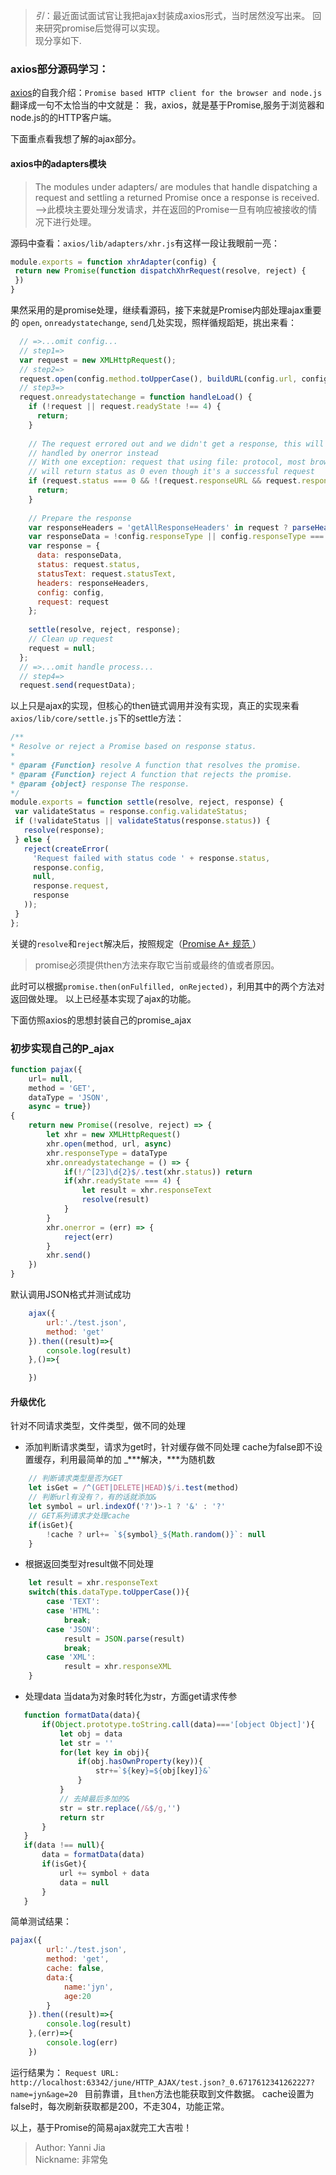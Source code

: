 >*引*：最近面试面试官让我把ajax封装成axios形式，当时居然没写出来。
回来研究promise后觉得可以实现。</br>现分享如下.
 ### axios部分源码学习：
 [axios](https://github.com/axios/axios)的自我介绍：`Promise based HTTP client for the browser and node.js`
 翻译成一句不太恰当的中文就是： 我，axios，就是基于Promise,服务于浏览器和node.js的的HTTP客户端。
 
 下面重点看我想了解的ajax部分。
 #### axios中的adapters模块
 >The modules under adapters/ are modules that handle dispatching a request and settling a returned Promise once a response is received.
 -->此模块主要处理分发请求，并在返回的Promise一旦有响应被接收的情况下进行处理。
 
 源码中查看：`axios/lib/adapters/xhr.js`有这样一段让我眼前一亮：
 
 ```javascript
module.exports = function xhrAdapter(config) {
  return new Promise(function dispatchXhrRequest(resolve, reject) {
  })
}
```
  果然采用的是promise处理，继续看源码，接下来就是Promise内部处理ajax重要的 `open`, `onreadystatechange`, `send`几处实现，照样循规蹈矩，挑出来看：
  ```javascript
    // =>...omit config...
    // step1=>
    var request = new XMLHttpRequest();
    // step2=>
    request.open(config.method.toUpperCase(), buildURL(config.url, config.params, config.paramsSerializer), true);
    // step3=>
    request.onreadystatechange = function handleLoad() {
      if (!request || request.readyState !== 4) {
        return;
      }
    
      // The request errored out and we didn't get a response, this will be
      // handled by onerror instead
      // With one exception: request that using file: protocol, most browsers
      // will return status as 0 even though it's a successful request
      if (request.status === 0 && !(request.responseURL && request.responseURL.indexOf('file:') === 0)) {
        return;
      }
    
      // Prepare the response
      var responseHeaders = 'getAllResponseHeaders' in request ? parseHeaders(request.getAllResponseHeaders()) : null;
      var responseData = !config.responseType || config.responseType === 'text' ? request.responseText : request.response;
      var response = {
        data: responseData,
        status: request.status,
        statusText: request.statusText,
        headers: responseHeaders,
        config: config,
        request: request
      };
    
      settle(resolve, reject, response);
      // Clean up request
      request = null;
    };
    // =>...omit handle process...
    // step4=>
    request.send(requestData);
```
 以上只是ajax的实现，但核心的then链式调用并没有实现，真正的实现来看`axios/lib/core/settle.js`下的settle方法：
                              
 ```javascript
/**
 * Resolve or reject a Promise based on response status.
 *
 * @param {Function} resolve A function that resolves the promise.
 * @param {Function} reject A function that rejects the promise.
 * @param {object} response The response.
 */
module.exports = function settle(resolve, reject, response) {
  var validateStatus = response.config.validateStatus;
  if (!validateStatus || validateStatus(response.status)) {
    resolve(response);
  } else {
    reject(createError(
      'Request failed with status code ' + response.status,
      response.config,
      null,
      response.request,
      response
    ));
  }
};
```
关键的`resolve`和`reject`解决后，按照规定（[Promise A+ 规范 ](https://juejin.im/post/5b6161e6f265da0f8145fb72) ）
>promise必须提供then方法来存取它当前或最终的值或者原因。

此时可以根据`promise.then(onFulfilled, onRejected)`，利用其中的两个方法对返回做处理。
以上已经基本实现了ajax的功能。

下面仿照axios的思想封装自己的promise_ajax
### 初步实现自己的P_ajax
```javascript
function pajax({
    url= null,
	method = 'GET',
	dataType = 'JSON',
	async = true})
{
	return new Promise((resolve, reject) => {
		let xhr = new XMLHttpRequest()
		xhr.open(method, url, async)
		xhr.responseType = dataType
		xhr.onreadystatechange = () => {
			if(!/^[23]\d{2}$/.test(xhr.status)) return
			if(xhr.readyState === 4) {
				let result = xhr.responseText
				resolve(result)
			}
		}
		xhr.onerror = (err) => {
			reject(err)
		}
		xhr.send()
	})
}
```
默认调用JSON格式并测试成功
```javascript
	ajax({
		url:'./test.json',
		method: 'get'
	}).then((result)=>{
		console.log(result)
    },()=>{

    })
```
#### 升级优化
针对不同请求类型，文件类型，做不同的处理
+ 添加判断请求类型，请求为get时，针对缓存做不同处理
cache为false即不设置缓存，利用最简单的加 _***解决，***为随机数

```javascript
    // 判断请求类型是否为GET
	let isGet = /^(GET|DELETE|HEAD)$/i.test(method)
	// 判断url有没有？，有的话就添加&
    let symbol = url.indexOf('?')>-1 ? '&' : '?'
    // GET系列请求才处理cache
    if(isGet){
        !cache ? url+= `${symbol}_${Math.random()}`: null
    }
```
+ 根据返回类型对result做不同处理

```javascript
    let result = xhr.responseText
    switch(this.dataType.toUpperCase()){
        case 'TEXT':
        case 'HTML':
            break;
        case 'JSON':
            result = JSON.parse(result)
            break;
        case 'XML':
            result = xhr.responseXML
    }   
```

+ 处理data
 当data为对象时转化为str，方面get请求传参
 ```javascript
    function formatData(data){
        if(Object.prototype.toString.call(data)==='[object Object]'){
            let obj = data
            let str = ''
            for(let key in obj){
                if(obj.hasOwnProperty(key)){
                    str+=`${key}=${obj[key]}&`
                }
            }
            // 去掉最后多加的&
            str = str.replace(/&$/g,'')
            return str
        }
    }
    if(data !== null){
        data = formatData(data)
        if(isGet){
            url += symbol + data
            data = null
        }
    }
```

简单测试结果：
```javascript
pajax({
		url:'./test.json',
		method: 'get',
        cache: false,
        data:{
			name:'jyn',
            age:20
        }
	}).then((result)=>{
		console.log(result)
    },(err)=>{
        console.log(err)
    })
```
运行结果为：
`Request URL: http://localhost:63342/june/HTTP_AJAX/test.json?_0.6717612341262227?name=jyn&age=20
`
目前靠谱，且`then`方法也能获取到文件数据。
cache设置为false时，每次刷新获取都是200，不走304，功能正常。

以上，基于Promise的简易ajax就完工大吉啦！

> Author: Yanni Jia</br>
Nickname: 非常兔